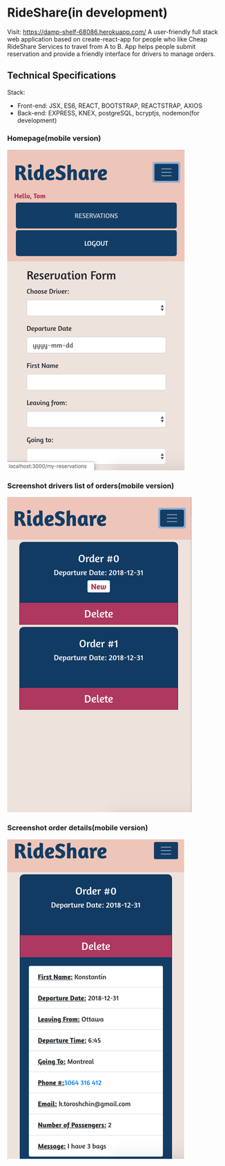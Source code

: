 # RideShare(in development)
Visit: https://damp-shelf-68086.herokuapp.com/
A user-friendly full stack web application based on create-react-app for people who like Cheap RideShare Services to travel from A to B.
App helps people submit reservation and provide a friendly interface for drivers to manage orders.

## Technical Specifications
Stack:
* Front-end: JSX, ES6, REACT, BOOTSTRAP, REACTSTRAP, AXIOS
* Back-end: EXPRESS, KNEX, postgreSQL, bcryptjs, nodemon(for development)




### Homepage(mobile version)
![Homepage](./docs/Homepage.png)
### Screenshot drivers list of orders(mobile version)
![Screenshot drivers account](./docs/Order_list.png)
### Screenshot order details(mobile version)
![Screenshot order details](./docs/Order_details.png)
